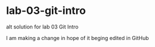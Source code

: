 # lab-03-git-intro
alt solution for lab 03 Git Intro

I am making a change in hope of it beging edited in GitHub